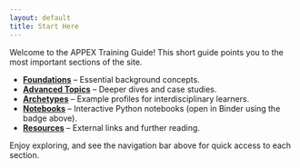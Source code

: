 ```yaml
---
layout: default
title: Start Here
---
```


Welcome to the APPEX Training Guide! This short guide points you to the most important sections of the site.

- **[Foundations](/foundations/)** – Essential background concepts.
- **[Advanced Topics](/advanced/)** – Deeper dives and case studies.
- **[Archetypes](/archetypes/)** – Example profiles for interdisciplinary learners.
- **[Notebooks](/notebooks/)** – Interactive Python notebooks (open in Binder using the badge above).
- **[Resources](/resources/)** – External links and further reading.

Enjoy exploring, and see the navigation bar above for quick access to each section.
